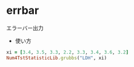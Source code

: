 errbar
======
エラーバー出力

* 使い方

```ruby
xi = [3.4, 3.5, 3.3, 2.2, 3.3, 3.4, 3.6, 3.2]
Num4TstStatisticLib.grubbs("LDH", xi)
```


